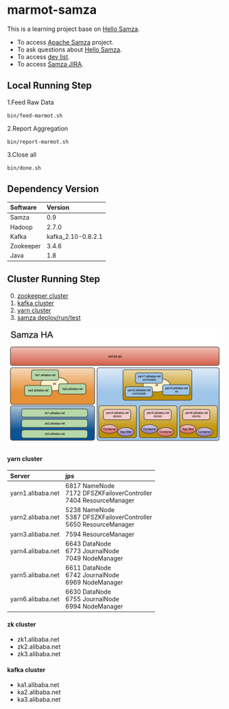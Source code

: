 marmot-samza
===========

This is a learning project base on [Hello Samza](http://samza.apache.org/startup/hello-samza/0.8/).

- To access [Apache Samza](http://samza.apache.org) project.
- To ask questions about [Hello Samza](http://samza.apache.org/startup/hello-samza/0.8/).
- To access [dev list](http://samza.apache.org/community/mailing-lists.html).
- To access [Samza JIRA](https://issues.apache.org/jira/browse/SAMZA).

## Local Running Step

1.Feed Raw Data

```
bin/feed-marmot.sh
```

2.Report Aggregation

```
bin/report-marmot.sh
```
3.Close all
```
bin/done.sh
```
## Dependency Version

|Software|Version|
|:--|:--|
|Samza|0.9|
|Hadoop|2.7.0|
|Kafka|kafka_2.10-0.8.2.1|
|Zookeeper|3.4.6|
|Java|1.8|

## Cluster Running Step
0. [zookeeper cluster](doc/1.zk.md)
0. [kafka cluster](2.kafka.md)
0. [yarn cluster](3.yarn.md)
0. [samza deploy/run/test](4.samza.md)

![samza_ha.png](doc/img/samza_ha.png)

#### yarn cluster
|Server|jps|
|:--|:--|
|yarn1.alibaba.net|6817 NameNode<br/>7172 DFSZKFailoverController<br/>7404 ResourceManager|
|yarn2.alibaba.net|5238 NameNode<br/>5387 DFSZKFailoverController<br/>5650 ResourceManager|
|yarn3.alibaba.net|7594 ResourceManager|
|yarn4.alibaba.net|6643 DataNode<br/>6773 JournalNode<br/>7049 NodeManager|
|yarn5.alibaba.net|6611 DataNode<br/>6742 JournalNode<br/>6969 NodeManager|
|yarn6.alibaba.net|6630 DataNode<br/>6755 JournalNode<br/>6994 NodeManager|

#### zk cluster
- zk1.alibaba.net
- zk2.alibaba.net
- zk3.alibaba.net

#### kafka cluster
- ka1.alibaba.net
- ka2.alibaba.net
- ka3.alibaba.net
